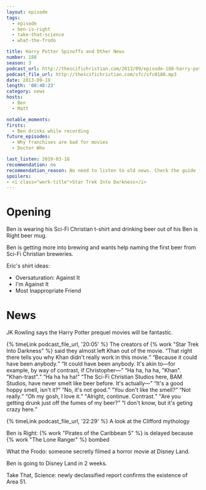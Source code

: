 ```yaml
---
layout: episode
tags:
  - episode
  - ben-is-right
  - take-that-science
  - what-the-frodo

title: Harry Potter Spinoffs and Other News
number: 188
season: 3
podcast_url: http://thescifichristian.com/2013/09/episode-188-harry-potter-spinoffs-and-other-news/
podcast_file_url: http://thescifichristian.com/sfc/sfc0188.mp3
date: 2013-09-19
length: '00:48:23'
category: news
hosts:
  - Ben
  - Matt

notable_moments:
firsts:
  - Ben drinks while recording
future_episodes:
  - Why franchises are bad for movies
  - Doctor Who 

last_listen: 2019-03-18
recommendation: no
recommendation_reason: No need to listen to old news. Check the guide for what's interesting in hindsight.
spoilers: 
- <i class="work-title">Star Trek Into Darkness</i>
---
```

# Opening

Ben is wearing his Sci-Fi Christian t-shirt and drinking beer out of his Ben is Right beer mug.

Ben is getting more into brewing and wants help naming the first beer from Sci-Fi Christian breweries. 

Eric's shirt ideas:
- Oversaturation: Against It
- I'm Against It 
- Most Inappropriate Friend



# News
JK Rowling says the Harry Potter prequel movies will be fantastic.

<div class="quote">
  {% timeLink podcast_file_url, '20:05' %}
  <span class="quote-context is-size-6">The creators of {% work "Star Trek Into Darkness" %} said they almost left Khan out of the movie.</span>
  <q class="ben">That right there tells you why Khan didn't really work in this movie.</q>
  <q class="matt">Because it could have been anybody.</q>
  <q class="ben">It could have been anybody. It's akin to—for example, by way of contrast, if Christopher—</q>
  <q class="matt">Ha ha, ha ha, "Khan". "Khan-trast".</q>
  <q class="ben">Ha ha ha ha!</q>
  <q class="matt">The Sci-Fi Christian Studios here, BAM Studios, have never smelt like beer before. It's actually—</q>
  <q class="ben">It's a good hoppy smell, isn't it?</q>
  <q class="matt">No, it's not good.</q>
  <q class="ben">You don't like the smell?</q>
  <q class="matt">Not really.</q>
  <q class="ben">Oh my gosh, I love it.</q>
  <q class="matt">Alright, continue. Contrast.</q>
  <q class="ben">Are you getting drunk just off the fumes of my beer?</q>
  <q class="matt">I don't know, but it's geting crazy here.</q>
</div>

{% timeLink podcast_file_url, '22:29' %} A look at the Clifford mythology

Ben is Right: {% work "Pirates of the Caribbean 5" %} is delayed because {% work "The Lone Ranger" %} bombed

What the Frodo: someone secretly filmed a horror movie at Disney Land. 

Ben is going to Disney Land in 2 weeks. 

Take That, Science: newly declassified report confirms the existence of Area 51.